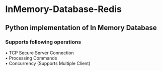 # InMemory-Database-Redis

## Python implementation of In Memory Database

### Supports following operations  
• TCP Secure Server Connection  
• Processing Commands  
• Concurrency (Supports Multiple Client)  
